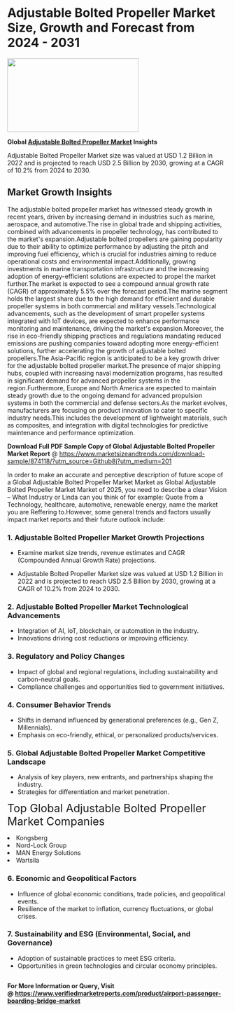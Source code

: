 <H1>Adjustable Bolted Propeller Market Size, Growth and Forecast from 2024 - 2031</H1><img class="aligncenter size-medium wp-image-584254" src="https://thirdeyenews.in/wp-content/uploads/2024/09/Global-Market-Research-300x168.jpeg" alt="" width="300" height="168" /><p><strong>Global&nbsp;<a href="https://www.marketsizeandtrends.com/download-sample/874118/?utm_source=Github8j?utm_medium=201">Adjustable Bolted Propeller Market</a> Insights</strong></p><p>Adjustable Bolted Propeller Market size was valued at USD 1.2 Billion in 2022 and is projected to reach USD 2.5 Billion by 2030, growing at a CAGR of 10.2% from 2024 to 2030.</p><p><h2>Market Growth Insights</h2> The adjustable bolted propeller market has witnessed steady growth in recent years, driven by increasing demand in industries such as marine, aerospace, and automotive.The rise in global trade and shipping activities, combined with advancements in propeller technology, has contributed to the market's expansion.Adjustable bolted propellers are gaining popularity due to their ability to optimize performance by adjusting the pitch and improving fuel efficiency, which is crucial for industries aiming to reduce operational costs and environmental impact.Additionally, growing investments in marine transportation infrastructure and the increasing adoption of energy-efficient solutions are expected to propel the market further.The market is expected to see a compound annual growth rate (CAGR) of approximately 5.5% over the forecast period.The marine segment holds the largest share due to the high demand for efficient and durable propeller systems in both commercial and military vessels.Technological advancements, such as the development of smart propeller systems integrated with IoT devices, are expected to enhance performance monitoring and maintenance, driving the market's expansion.Moreover, the rise in eco-friendly shipping practices and regulations mandating reduced emissions are pushing companies toward adopting more energy-efficient solutions, further accelerating the growth of adjustable bolted propellers.The Asia-Pacific region is anticipated to be a key growth driver for the adjustable bolted propeller market.The presence of major shipping hubs, coupled with increasing naval modernization programs, has resulted in significant demand for advanced propeller systems in the region.Furthermore, Europe and North America are expected to maintain steady growth due to the ongoing demand for advanced propulsion systems in both the commercial and defense sectors.As the market evolves, manufacturers are focusing on product innovation to cater to specific industry needs.This includes the development of lightweight materials, such as composites, and integration with digital technologies for predictive maintenance and performance optimization.<p><span class=""><strong>Download Full PDF Sample Copy of Global Adjustable Bolted Propeller Market Report</strong> @ <a href="https://www.marketsizeandtrends.com/download-sample/874118/?utm_source=Github8j?utm_medium=201" target="_blank">https://www.marketsizeandtrends.com/download-sample/874118/?utm_source=Github8j?utm_medium=201</a></span></p><p>In order to make an accurate and perceptive description of future scope of a Global&nbsp;Adjustable Bolted Propeller Market Market as Global&nbsp;Adjustable Bolted Propeller Market Market of 2025, you need to describe a clear Vision &ndash; What Industry or Linda can you think of for example: Quote from a Technology, healthcare, automotive, renewable energy, name the market you are Reffering to.However, some general trends and factors usually impact market reports and their future outlook include:</p><h3>1.&nbsp;<strong>Adjustable Bolted Propeller Market Growth Projections</strong></h3><ul><li>Examine market size trends, revenue estimates and CAGR (Compounded Annual Growth Rate) projections.</li><li><p>Adjustable Bolted Propeller Market size was valued at USD 1.2 Billion in 2022 and is projected to reach USD 2.5 Billion by 2030, growing at a CAGR of 10.2% from 2024 to 2030.</p></li></ul><h3>2.&nbsp;<strong>Adjustable Bolted Propeller Market Technological Advancements</strong></h3><ul><li>Integration of AI, IoT, blockchain, or automation in the industry.</li><li>Innovations driving cost reductions or improving efficiency.</li></ul><h3>3.&nbsp;<strong>Regulatory and Policy Changes</strong></h3><ul><li>Impact of global and regional regulations, including sustainability and carbon-neutral goals.</li><li>Compliance challenges and opportunities tied to government initiatives.</li></ul><h3>4.&nbsp;<strong>Consumer Behavior Trends</strong></h3><ul><li>Shifts in demand influenced by generational preferences (e.g., Gen Z, Millennials).</li><li>Emphasis on eco-friendly, ethical, or personalized products/services.</li></ul><h3>5.&nbsp;<strong>Global Adjustable Bolted Propeller Market Competitive Landscape</strong></h3><ul><li>Analysis of key players, new entrants, and partnerships shaping the industry.</li><li>Strategies for differentiation and market penetration.</li></ul><p data-pm-slice="1 1 []"><span style="color: inherit; font-family: inherit; font-size: 25px;">Top Global Adjustable Bolted Propeller Market Companies</span></p><div class="" data-test-id=""><p><li>Kongsberg</li><li> Nord-Lock Group</li><li> MAN Energy Solutions</li><li> Wartsila</li></p></div><h3>6.&nbsp;<strong>Economic and Geopolitical Factors</strong></h3><ul><li>Influence of global economic conditions, trade policies, and geopolitical events.</li><li>Resilience of the market to inflation, currency fluctuations, or global crises.</li></ul><h3>7.&nbsp;<strong>Sustainability and ESG (Environmental, Social, and Governance)</strong></h3><ul><li>Adoption of sustainable practices to meet ESG criteria.</li><li>Opportunities in green technologies and circular economy principles.</li></ul><h2><strong style="font-size: 14px;">For More Information or Query, Visit @&nbsp;</strong><a style="background-color: #ffffff; font-size: 14px;" href="https://www.marketsizeandtrends.com/report/adjustable-bolted-propeller-market/" target="_blank">https://www.verifiedmarketreports.com/product/airport-passenger-boarding-bridge-market</a></h2>
